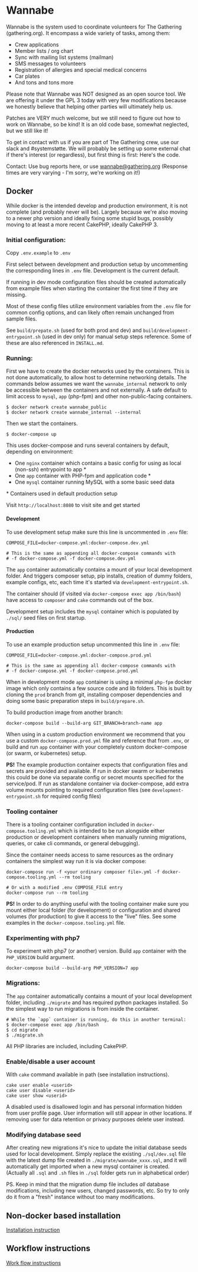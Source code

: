 # Wannabe

Wannabe is the system used to coordinate volunteers for The Gathering
(gathering.org). It encompass a wide variety of tasks, among them:

- Crew applications
- Member lists / org chart
- Sync with mailing list systems (mailman)
- SMS messages to volunteers
- Registration of allergies and special medical concerns
- Car plates
- And tons and tons more

Please note that Wannabe was NOT designed as an open source tool. We are
offering it under the GPL 3 today with very few modifications because we
honestly believe that helping other parties will ultimately help us.

Patches are VERY much welcome, but we still need to figure out how to work
on Wannabe, so be kind! It is an old code base, somewhat neglected, but we
still like it!

To get in contact with us if you are part of The Gathering crew, use our
slack and #systemstøtte. We will probably be setting up some external chat
if there's interest (or regardless), but first thing is first: Here's the
code.

Contact: Use bug reports here, or use wannabe@gathering.org (Response times
are very varying - I'm sorry, we're working on it!)

## Docker

While docker is the intended develop and production environment, it is not
complete (and probably never will be). Largely because we're also moving to a
newer php version and ideally fixing some stupid bugs, possibly moving to at
least a more recent CakePHP, ideally CakePHP 3.

### Initial configuration:

Copy `.env.example` to `.env`

First select between development and production setup by uncommenting the
corresponding lines in `.env` file. Development is the current default.

If running in dev mode configuration files should be created automatically from
example files when starting the container the first time if they are missing.

Most of these config files utilize environment variables from the `.env` file
for common config options, and can likely often remain unchanged from sample
files.

See `build/prepate.sh` (used for both prod and dev) and
`build/development-entrypoint.sh` (used in dev only) for manual setup steps
reference. Some of these are also referenced in `INSTALL.md`.

### Running:

First we have to create the docker networks used by the containers. This is not
done automatically, to allow host to determine networking details. The commands
below assumes we want the `wannabe_internal` network to only be accessible
between the containers and not externally. A safe default to limit access to
`mysql`, `app` (php-fpm) and other non-public-facing containers.

```
$ docker network create wannabe_public
$ docker network create wannabe_internal --internal
```

Then we start the containers.

```
$ docker-compose up
```

This uses docker-compose and runs several containers by default, depending on
environment:

- One `nginx` container which contains a basic config for using as local (non-ssh) entrypoint to app \*
- One `app` container with PHP-fpm and application code \*
- One `mysql` container running MySQL with a some basic seed data

\* Containers used in default production setup

Visit `http://localhost:8080` to visit site and get started

#### Development

To use development setup make sure this line is uncommented in `.env` file:

```
COMPOSE_FILE=docker-compose.yml:docker-compose.dev.yml

# This is the same as appending all docker-compose commands with
# -f docker-compose.yml -f docker-compose.dev.yml
```

The `app` container automatically contains a mount of your local development
folder. And triggers composer setup, pip installs, creation of dummy folders,
example configs, etc, each time it's started via `development-entrypoint.sh`.

The container should (if visited via `docker-compose exec app /bin/bash`) have
access to `composer` and `cake` commands out of the box.

Development setup includes the `mysql` container which is populated by `./sql/`
seed files on first startup.

#### Production

To use an example production setup uncommented this line in `.env` file:

```
COMPOSE_FILE=docker-compose.yml:docker-compose.prod.yml

# This is the same as appending all docker-compose commands with
# -f docker-compose.yml -f docker-compose.prod.yml
```

When in development mode `app` container is using a minimal `php-fpm` docker
image which only contains a few source code and lib folders. This is built by
cloning the `prod` branch from git, installing composer dependencies and doing
some basic preparation steps in `build/prepare.sh`.

To build production image from another branch:

```
docker-compose build --build-arg GIT_BRANCH=branch-name app
```

When using in a custom production environment we recommend that you use a
custom `docker-compose.prod.yml` file and reference that from `.env`, or build
and run `app` container with your completely custom docker-compose (or swarm,
or kubernetes) setup.

**PS!** The example production container expects that configuration files and
secrets are provided and available. If run in docker swarm or kubernetes this
could be done via separate config or secret mounts specified for the
service/pod. If run as standalone container via docker-compose, add extra
volume mounts pointing to required configuration files (see
`development-entrypoint.sh` for required config files)

### Tooling container

There is a tooling container configuration included in
`docker-compose.tooling.yml` which is intended to be run alongside either
production or development containers when manually running migrations, queries,
or cake cli commands, or general debugging).

Since the container needs access to same resources as the ordinary containers
the simplest way run it is via docker compose:

```
docker-compose run -f <your ordinary composer file>.yml -f docker-compose.tooling.yml --rm tooling

# Or with a modified .env COMPOSE_FILE entry
docker-compose run --rm tooling
```

**PS!** In order to do anything useful with the tooling container make sure you
mount either local folder (for development) or configuration and shared volumes
(for production) to give it access to the "live" files. See some examples in the
`docker-compose.tooling.yml` file.

### Experimenting with php7

To experiment with php7 (or another) version. Build `app` container with the
`PHP_VERSION` build argument.

```
docker-compose build --build-arg PHP_VERSION=7 app
```

### Migrations:

The `app` container automatically contains a mount of your local development
folder, including `./migrate` and has required python packages installed. So
the simplest way to run migrations is from inside the container.

```
# While the `app` container is running, do this in another terminal:
$ docker-compose exec app /bin/bash
$ cd migrate
$ ./migrate.sh
```

All PHP libraries are included, including CakePHP.

### Enable/disable a user account

With `cake` command available in path (see installation instructions).

```
cake user enable <userid>
cake user disable <userid>
cake user show <userid>
```

A disabled used is disallowed login and has personal information hidden from
user profile page. User information will still appear in other locations. If
removing user for data retention or privacy purposes delete user instead.

### Modifying database seed

After creating new migrations it's nice to update the initial database seeds
used for local development. Simply replace the existing `./sql/dev.sql` file
with the latest dump file created in `./migrate/wannabe_xxxx.sql`, and it will
automatically get imported when a new mysql container is created. (Actually all
`.sql` and `.sh` files in `./sql` folder gets run in alphabetical order)

PS. Keep in mind that the migration dump file includes _all_ database
modifications, including new users, changed passwords, etc. So try to only do
it from a "fresh" instance without too many modifications.

## Non-docker based installation

[Installation instruction](https://github.com/gathering/wannabe/blob/master/INSTALL.md)

## Workflow instructions

[Work flow instructions](https://github.com/gathering/wannabe/blob/master/WORKFLOW.md)
